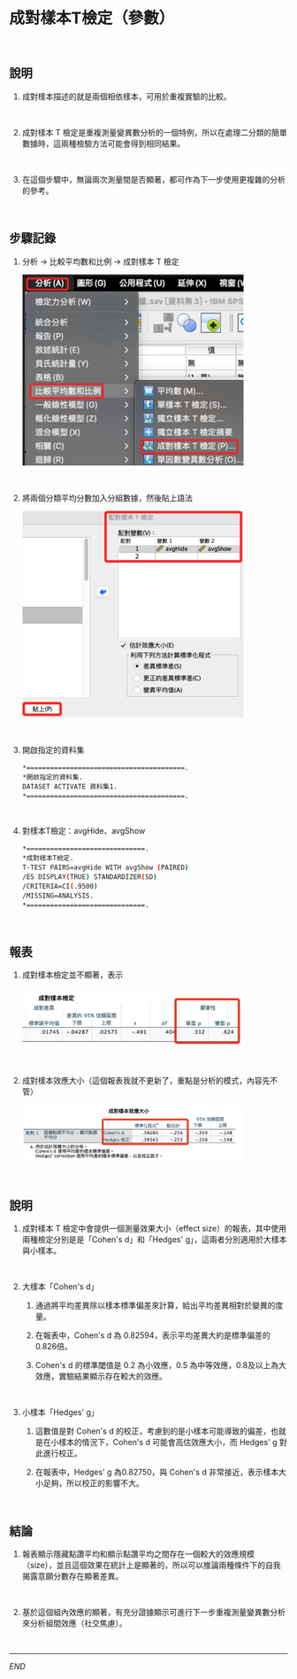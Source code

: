 # 成對樣本T檢定（參數）

<br>

## 說明

1. 成對樣本描述的就是兩個相依樣本，可用於重複實驗的比較。

<br>

2. 成對樣本 T 檢定是重複測量變異數分析的一個特例，所以在處理二分類的簡單數據時，這兩種檢驗方法可能會得到相同結果。

<br>

3. 在這個步驟中，無論兩次測量間是否顯著，都可作為下一步使用更複雜的分析的參考。

<br>

## 步驟記錄

1. 分析 -> 比較平均數和比例 -> 成對樣本 T 檢定

    <img src="images/img_05.png" width="400px">

<br>

2. 將兩個分類平均分數加入分組數據，然後貼上語法

    <img src="images/img_06.png" width="400px">

<br>

3. 開啟指定的資料集

    ```bash
    *========================================.
    *開啟指定的資料集.
    DATASET ACTIVATE 資料集1.
    *========================================.
    ```

<br>

4. 對樣本T檢定：avgHide、avgShow

    ```bash
    *==============================.
    *成對樣本T檢定.
    T-TEST PAIRS=avgHide WITH avgShow (PAIRED)
    /ES DISPLAY(TRUE) STANDARDIZER(SD)
    /CRITERIA=CI(.9500)
    /MISSING=ANALYSIS.
    *==============================.
    ```

<br>

## 報表

1. 成對樣本檢定並不顯著，表示

    <img src="images/img_07.png" width="400px">

<br>

2. 成對樣本效應大小（這個報表我就不更新了，重點是分析的模式，內容先不管）

    <img src="images/img_08.png" width="400px">

<br>

## 說明

1. 成對樣本 T 檢定中會提供一個測量效果大小（effect size）的報表，其中使用兩種檢定分別是是「Cohen's d」和「Hedges' g」，這兩者分別適用於大樣本與小樣本。

<br>

2. 大樣本「Cohen's d」

    1) 通過將平均差異除以樣本標準偏差來計算，給出平均差異相對於變異的度量。

    2) 在報表中，Cohen's d 為 0.82594，表示平均差異大約是標準偏差的0.826倍。

    3) Cohen's d 的標準閾值是 0.2 為小效應，0.5 為中等效應，0.8及以上為大效應，實驗結果顯示存在較大的效應。

<br>

3. 小樣本「Hedges' g」

    1) 這數值是對 Cohen's d 的校正，考慮到的是小樣本可能導致的偏差，也就是在小樣本的情況下，Cohen's d 可能會高估效應大小，而 Hedges' g 對此進行校正。

    2) 在報表中，Hedges' g 為0.82750，與 Cohen's d 非常接近，表示樣本大小足夠，所以校正的影響不大。

<br>

## 結論

1. 報表顯示隱藏點讚平均和顯示點讚平均之間存在一個較大的效應規模（size），並且這個效果在統計上是顯著的，所以可以推論兩種條件下的自我揭露意願分數存在顯著差異。

<br>

2. 基於這個組內效應的顯著，有充分證據顯示可進行下一步重複測量變異數分析來分析組間效應（社交焦慮）。

<br>

___

_END_